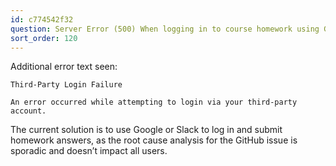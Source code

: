 ```yaml
---
id: c774542f32
question: Server Error (500) When logging in to course homework using GitHub
sort_order: 120
---
```


Additional error text seen:

```
Third-Party Login Failure

An error occurred while attempting to login via your third-party account.
```

The current solution is to use Google or Slack to log in and submit homework answers, as the root cause analysis for the GitHub issue is sporadic and doesn’t impact all users.